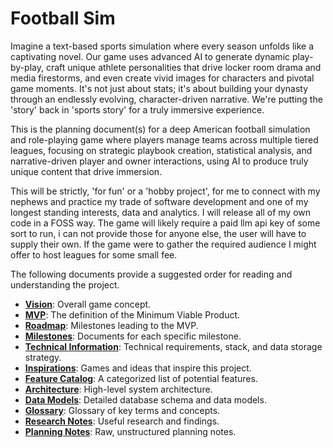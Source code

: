 # Football Sim

Imagine a text-based sports simulation where every season unfolds like a captivating novel. Our game uses advanced AI to generate dynamic play-by-play, craft unique athlete personalities that drive locker room drama and media firestorms, and even create vivid images for characters and pivotal game moments. It's not just about stats; it's about building your dynasty through an endlessly evolving, character-driven narrative. We're putting the 'story' back in 'sports story' for a truly immersive experience.

This is the planning document(s) for a deep American football simulation and role-playing game where players manage teams across multiple tiered leagues, focusing on strategic playbook creation, statistical analysis, and narrative-driven player and owner interactions, using AI to produce truly unique content that drive immersion.

This will be strictly, 'for fun' or a 'hobby project', for me to connect with my nephews and practice my trade of software development and one of my longest standing interests, data and analytics. I will release all of my own code in a FOSS way. The game will likely require a paid llm api key of some sort to run, i can not provide those for anyone else, the user will have to supply their own. If the game were to gather the required audience I might offer to host leagues for some small fee.

The following documents provide a suggested order for reading and understanding the project.

- **[Vision](project/vision.md)**: Overall game concept.
- **[MVP](project/mvp.md)**: The definition of the Minimum Viable Product.
- **[Roadmap](project/roadmap.md)**: Milestones leading to the MVP.
- **[Milestones](project/milestones/)**: Documents for each specific milestone.
- **[Technical Information](technical/technical_info.md)**: Technical requirements, stack, and data storage strategy.
- **[Inspirations](project/inspirations.md)**: Games and ideas that inspire this project.
- **[Feature Catalog](reference/features.md)**: A categorized list of potential features.
- **[Architecture](technical/architecture.md)**: High-level system architecture.
- **[Data Models](technical/data_models.md)**: Detailed database schema and data models.
- **[Glossary](reference/glossary.md)**: Glossary of key terms and concepts.
- **[Research Notes](reference/research_notes.md)**: Useful research and findings.
- **[Planning Notes](reference/planning_notes.md)**: Raw, unstructured planning notes.

